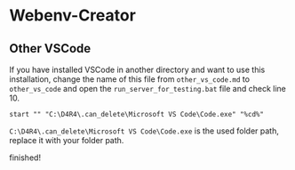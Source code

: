 # Webenv-Creator


## Other VSCode

If you have installed VSCode in another directory and
want to use this installation, change the name of this
file from `other_vs_code.md` to `other_vs_code` and
open the `run_server_for_testing.bat` file and check
line 10.

```
start "" "C:\D4R4\.can_delete\Microsoft VS Code\Code.exe" "%cd%"
```

`C:\D4R4\.can_delete\Microsoft VS Code\Code.exe` is the
used folder path, replace it with your folder path.


finished!
